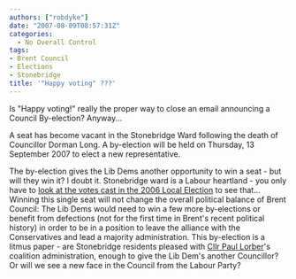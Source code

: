 ```yaml
---
authors: ["robdyke"]
date: "2007-08-09T08:57:31Z"
categories:
  - No Overall Control
tags:
- Brent Council
- Elections
- Stonebridge
title: '"Happy voting" ???'
---
```

Is "Happy voting!" really the proper way to close an email announcing a Council By-election? Anyway...
  
A seat has become vacant in the Stonebridge Ward following the death of Councillor Dorman Long. A by-election will be held on Thursday, 13 September 2007 to elect a new representative.

The by-election gives the Lib Dems another opportunity to win a seat - but will they win it? I doubt it. Stonebridge ward is a Labour heartland - you only have to [look at the votes cast in the 2006 Local Election](http://www.brent.gov.uk/elections.nsf/031d5c68638196618025664000760871/e9175a18d2181c5a8025714500529c07!OpenDocument&#038;Start=1&#038;Count=60&#038;Expand=16 "Brent Council 2006 Local Election Results") to see that... Winning this single seat will not change the overall political balance of Brent Council: The Lib Dems would need to win a few more by-elections or benefit from defections (not for the first time in Brent's recent political history) in order to be in a position to leave the alliance with the Conservatives and lead a majority administration. This by-election is a litmus paper - are Stonebridge residents pleased with [Cllr Paul Lorber](http://www.brent.gov.uk/leader "Brent Council's webpage for the Leader of the Council")'s coalition administration, enough to give the Lib Dem's another Councillor? Or will we see a new face in the Council from the Labour Party?
